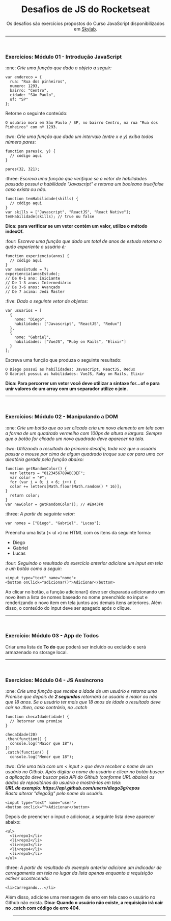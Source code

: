 <h1 align="center">Desafios de JS do Rocketseat</h1>

<p align="center">
  Os desafios são exercícios propostos do Curso JavaScript disponibilizados em
  <a href="https://skylab.rocketseat.com.br/">Skylab</a>.
</p>

-----------------------------------------------------------------------------------------

<br>
<h3>Exercícios: Módulo 01 - Introdução JavaScript</h3>

<p> 
  :one: <em>Crie uma função que dado o objeto a seguir:</em>
</p>

`````
var endereco = {
  rua: "Rua dos pinheiros",
  numero: 1293,
  bairro: "Centro",
  cidade: "São Paulo",
  uf: "SP"
};
`````

<p>Retorne o seguinte conteúdo:</p>

`````
O usuário mora em São Paulo / SP, no bairro Centro, na rua "Rua dos Pinheiros" com nº 1293.
`````

<p> 
  :two: <em>Crie uma função que dado um intervalo (entre x e y) exiba todos número pares:</em>
</p>

`````
function pares(x, y) {
  // código aqui
}

pares(32, 321);
`````

<p> 
  :three: <em>Escreva uma função que verifique se o vetor de habilidades passado possui 
  a habilidade "Javascript" e retorna um booleano true/false caso exista ou não.</em>
</p>

`````
function temHabilidade(skills) {
  // código aqui
}
var skills = ["Javascript", "ReactJS", "React Native"];
temHabilidade(skills); // true ou false
`````
<strong>Dica: para verificar se um vetor contém um valor, utilize o método indexOf.</strong>

<p> 
  :four: <em>Escreva uma função que dado um total de anos de estudo retorna o quão experiente o usuário é:</em>
</p>

`````
function experiencia(anos) {
  // código aqui
}
var anosEstudo = 7;
experiencia(anosEstudo);
// De 0-1 ano: Iniciante
// De 1-3 anos: Intermediário
// De 3-6 anos: Avançado
// De 7 acima: Jedi Master
`````

<p> 
  :five: <em>Dado o seguinte vetor de objetos:</em>
</p>

`````
var usuarios = [
  {
    nome: "Diego",
    habilidades: ["Javascript", "ReactJS", "Redux"]
  },
  {
    nome: "Gabriel",
    habilidades: ["VueJS", "Ruby on Rails", "Elixir"]
  }
];
`````

Escreva uma função que produza o seguinte resultado:

`````
O Diego possui as habilidades: Javascript, ReactJS, Redux
O Gabriel possui as habilidades: VueJS, Ruby on Rails, Elixir
`````
<strong>
  Dica: Para percorrer um vetor você deve utilizar a sintaxe for...of e 
  para unir valores de um array com um separador utilize o join.
</strong>

---------------------------------------------------------------------------------------------------------------------------------------------------------------------------------

<br>
<h3>Exercícios: Módulo 02 - Manipulando a DOM</h3>

<p> 
  :one: 
  <em>
    Crie um botão que ao ser clicado cria um novo elemento em tela com a forma de um quadrado
    vermelho com 100px de altura e largura. Sempre que o botão for clicado um novo quadrado deve
    aparecer na tela.
  </em>
</p>

<p> 
  :two: 
  <em>
     Utilizando o resultado do primeiro desafio, toda vez que o usuário passar o mouse por cima de 
    algum quadrado troque sua cor para uma cor aleatória gerada pela função abaixo:
  </em>
</p>

`````
function getRandomColor() {
  var letters = "0123456789ABCDEF";
  var color = "#";
  for (var i = 0; i < 6; i++) {
  color += letters[Math.floor(Math.random() * 16)];
}
  return color;
}
var newColor = getRandomColor(); // #E943F0
`````

<p> 
  :three: <em>A partir do seguinte vetor:</em>
</p>

`````
var nomes = ["Diego", "Gabriel", "Lucas"];
`````
<p>Preencha uma lista (< ul >) no HTML com os itens da seguinte forma:</p>
<ul>
  <li>Diego</li>
  <li>Gabriel</li>
  <li>Lucas</li>
</ul>

<p> 
  :four: <em>Seguindo o resultado do exercício anterior adicione um input em tela e um botão como a seguir:</em>
</p>

`````
<input type="text" name="nome">
<button onClick="adicionar()">Adicionar</button>
`````

<p> 
  Ao clicar no botão, a função adicionar() deve ser disparada adicionando um novo item a lista de
  nomes baseado no nome preenchido no input e renderizando o novo item em tela juntos aos
  demais itens anteriores. Além disso, o conteúdo do input deve ser apagado após o clique.
</p>

---------------------------------------------------------------------------------------------------------------------------------------------------------------------------------

<br>
<h3>Exercício: Módulo 03 - App de Todos</h3>
<p>Criar uma lista de <strong>To do</strong> que poderá ser incluído ou excluido e será armazenado no storage local.</p>

---------------------------------------------------------------------------------------------------------------------------------------------------------------------------------

<br>
<h3>Exercícios: Módulo 04 - JS Assíncrono</h3>

<p> 
  :one: 
  <em>
    Crie uma função que recebe a idade de um usuário e retorna uma Promise que depois de <strong>2
    segundos</strong> retornará se usuário é maior ou não que 18 anos. Se o usuário ter mais que 18 
    anos de idade o resultado deve cair no .then, caso contrário, no .catch
  </em>
</p>

`````
function checaIdade(idade) {
  // Retornar uma promise
}

checaIdade(20)
.then(function() {
  console.log("Maior que 18");
})
.catch(function() {
  console.log("Menor que 18");
`````

<p> 
  :two: 
  <em>
    Crie uma tela com um < input > que deve receber o nome de um usuário no Github. Após digitar o
    nome do usuário e clicar no botão buscar a aplicação deve buscar pela API do Github (conforme
    URL abaixo) os dados de repositórios do usuário e mostrá-los em tela:
    <br><strong>URL de exemplo: https://api.github.com/users/diego3g/repos</strong>
    <br>Basta alterar "diego3g" pelo nome do usuário.
  </em>
</p>

`````
<input type="text" name="user">
<button onclick="">Adicionar</button>
`````

<p>Depois de preencher o input e adicionar, a seguinte lista deve aparecer abaixo:</p>

`````
<ul>
  <li>repo1</li>
  <li>repo2</li>
  <li>repo3</li>
  <li>repo4</li>
  <li>repo5</li>
</ul>
`````

<p> 
  :three: 
  <em>A partir do resultado do exemplo anterior adicione um indicador de carregamento em tela no
    lugar da lista apenas enquanto a requisição estiver acontecendo:
  </em>
</p>

`````
<li>Carregando...</li>
`````
<p>
  Além disso, adicione uma mensagem de erro em tela caso o usuário no Github não exista.
  <strong>Dica: Quando o usuário não existe, a requisição irá cair no .catch com código de erro 404.</strong>
</p>
<ul>
  
---------------------------------------------------------------------------------------------------------------------------------------------------------------------------------